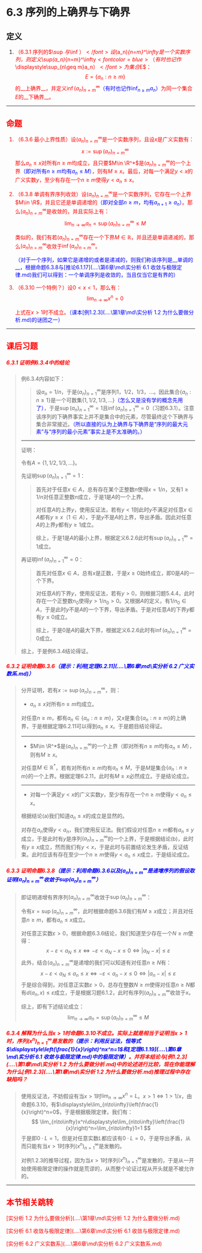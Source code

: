 # 6.3 序列的上确界与下确界

## 定义

1. <font color=red>（6.3.1 序列的$\sup $与$\inf $）</font>设$(a_n)_{n=m}^\infty$是一个实数序列，则定义$\sup(a_n)_{n=m}^\infty$<font color=blue>（有时也记作$\displaystyle\sup_{n\geq m}a_n$）</font>为集合$E$：
   $$
   E=\{a_n:n≥m\}
   $$
   的__上确界__，并定义$\inf(a_n)_{n=m}^\infty$<font color=blue>（有时也记作$\displaystyle\inf_{n\geq m}a_n$）</font>为同一个集合$E$的__下确界__。

---

## 命题

1. <font color=red>（6.3.6 最小上界性质）</font>设$(a_n)_{n=m}^\infty$是一个实数序列，且设$x$是广义实数有：
   $$
   x:=\sup (a_n)_{n=m}^\infty
   $$
   那么$a_n≤x$对所有$n≥m$均成立，且只要$M\in \R^*$是$(a_n)_{n=m}^\infty$的一个上界<font color=blue>（即对所有$n≥m$均有$a_n≤M$）</font>，则有$M≥x$。最后，对每一个满足$y<x$的广义实数$y$，至少有存在一个$n≥m$使得$y<a_n\leq x$。

2. <font color=red>（6.3.8 单调有界序列收敛）</font>设$(a_n)_{n=m}^\infty$是一个实数序列，它存在一个上界$M\in \R$，并且它还是单调递增的<font color=blue>（即对全部$n≥m$，均有$a_{n+1}\geq a_n$）</font>。那么$(a_n)_{n=m}^\infty$是收敛的，并且实际上有：
   $$
   \lim_{n\to \infty}a_n=\sup (a_n)_{n=m}^\infty≤M
   $$
   
   类似的，我们有若$(a_n)_{n=m}^\infty$存在一个下界$M\in\mathbb R$，并且还是单调递减的，那么$(a_n)_{n=m}^\infty$收敛于$\inf(a_n)_{n=m}^\infty$。

   <font color=blue>（对于一个序列，如果它是递增的或者是递减的，则我们称该序列是__单调的__，根据命题6.3.8与[推论6.1.17](..\..\第6章\md\实分析 6.1 收敛与极限定律.md)我们可以得到：一个单调序列是收敛的，当且仅当它是有界的）</font>
   
3. <font color=red>（6.3.10 一个特例？）</font>设$0<x<1$，那么有：
   $$
   \lim_{n\to \infty}x^n=0
   $$

   上式在$x>1$时不成立。<font color=blue>（课本[例1.2.3](..\..\第1章\md\实分析 1.2 为什么要做分析.md)的谜团之一）</font>

---

## 课后习题

##### 6.3.1 证明例6.3.4中的结论

> 例6.3.4内容如下：
>
> > 设$a_n=1/n$，于是$(a_n)_{n=1}^\infty$是序列$1$，$1/2$，$1/3$，$...$。因此集合$\{a_n:n\geq 1\}$是一个可数集$\{1,1/2,1/3,...\}$<font color=blue>（怎么又是没有学的概念先用了）</font>，于是$\sup(a_n)_{n=1}^\infty=1$且$\inf(a_n)_{n=1}^\infty=0$（习题6.3.1）。注意该序列的下确界事实上并不是集合中的元素，尽管最终这个下确界与集合非常接近。<font color=blue>（所以直接的认为上确界与下确界是“序列的最大元素”与“序列的最小元素”事实上是不太准确的。）</font>
>
> ---
>
> 证明：
>
> 令有$A=\{1,1/2,1/3,...\}$。
>
> 先证明$\sup(a_n)_{n=1}^\infty=1$：
>
> > 首先对于任意$x\in A$，总有存在某个正整数$n$使得$x=1/n$，又有$1\geq 1/n$对任意正整数$n$成立，于是$1$是$A$的一个上界。
> >
> > 对任意$A$的上界$y$，使用反证法，若有$y<1$则此时$y$不满足对任意$x\in A$都有$y\geq x$（$1\in A$），于是$y$不是$A$的上界，导出矛盾。因此对任意$A$的上界$y$都有$y\geq 1$成立。
> >
> > 综上，于是$1$是$A$的最小上界，根据定义6.2.6此时有$\sup(a_n)_{n=1}^\infty=1$成立。
>
> 再证明$\inf(a_n)_{n=1}^\infty=0$：
>
> > 首先对任意$x\in A$，总有$x$是正数，于是$x\geq0$始终成立，即$0$是$A$的一个下界。
> >
> > 对任意$A$的下界$y$，使用反证法，若有$y>0$，则根据习题5.4.4，此时存在一个正整数$n_0$使得$y>1/n_0>0$。又根据$A$的定义，有$1/n_0\in A$，于是此时$y$不是$A$的一个下界，导出矛盾。于是对任意$A$的下界$y$都有$y\leq0$成立。
> >
> > 综上，于是$0$是$A$的最大下界，根据定义6.2.6此时有$\inf(a_n)_{n=1}^\infty=0$成立。
>
> 综上，于是例6.3.4结论得证。

##### 6.3.2 证明命题6.3.6<font color=blue>（提示：利用[定理6.2.11](..\..\第6章\md\实分析 6.2 广义实数系.md)）</font>

> 分开证明，若有$x:=\sup (a_n)_{n=m}^\infty$，则：
>
> * $a_n≤x$对所有$n≥m$均成立。
>
> 对任意$n\geq m$，都有$a_n\in\{a_n:n\geq m\}$，又$x$是集合$\{a_n:n\geq m\}$的上确界，于是根据定理6.2.11可以得到$a_n\leq x$。于是题目结论得证。
>
> ---
>
> * $M\in \R^*$是$(a_n)_{n=m}^\infty$的一个上界（即对所有$n≥m$均有$a_n≤M$），则有$M≥x$。
>
> 对任意$M\in\mathbb R^*$，若有对所有$n≥m$均有$a_n\leq M$，于是$M$是集合$\{a_n:n\geq m\}$的一个上界。根据定理6.2.11，此时有$M\geq x$必然成立。于是结论成立。
>
> ---
>
> * 对每一个满足$y<x$的广义实数$y$，至少有存在一个$n≥m$使得$y<a_n\leq x$。
>
> 根据结论(a)我们知道$a_n\leq x$的成立是显然的。
>
> 对存在$a_n$使得$y<a_n$，我们使用反证法。我们假设对任意$n\geq m$都有$a_n\leq y$成立，于是此时有$y$是序列$(a_n)_{n=m}^\infty$的一个上界，于是根据结论(b)，此时有$y\geq x$成立，然而我们有$y<x$，于是此时与前置结论发生矛盾，反证结束。此时应该有存在至少一个$n\geq m$使得$y<a_n\leq x$成立，于是结论成立。

##### 6.3.3 证明命题6.3.8<font color=blue>（提示：利用命题6.3.6以及$(a_n)_{n=m}^\infty$是递增序列的假设取证明$(a_n)_{n=m}^\infty$收敛于$\text{sup}(a_n)_{n=m}^\infty$）</font>

> 即证明递增有界序列$(a_n)_{n=m}^\infty$收敛于$\sup(a_n)_{n=m}^\infty$：
>
> 令有$x=\sup(a_n)_{n=m}^\infty$，此时根据命题6.3.6我们有$M\geq x$成立；并且对任意$n\geq m$，都有$a_n\leq x$成立。
>
> 对任意正实数$\varepsilon>0$，根据命题6.3.6结论，我们知道至少存在一个$N\geq m$使得：
> $$
> x-\varepsilon<a_N\leq x\iff-\varepsilon<a_N-x\leq0\iff|a_N-x|\leq\varepsilon
> $$
> 此外，结合$(a_n)_{n=m}^\infty$是递增的我们可以知道有对任意$n\geq N$有：
> $$
> x-\varepsilon<a_N\leq a_n\leq x\iff-\varepsilon<a_n-x\leq0\iff|a_n-x|\leq\varepsilon
> $$
> 于是综合得到，对任意正实数$\varepsilon>0$，总存在整数$N\geq m$使得对任意$n\geq N$都有$d(a_n,x)\leq\varepsilon$成立，于是根据习题6.1.2，此时有序列$(a_n)_{n=m}^\infty$收敛于$x$。
>
> 综上，即有下述结论成立：
> $$
> \lim_{n\to\infty}a_n=\sup(a_n)_{n=m}^\infty\leq M
> $$

##### 6.3.4 解释为什么当$x>1$时命题6.3.10不成立。实际上就是相当于证明当$x>1$时，序列$(x^n)_{n=1}^\infty$是发散的<font color=blue>（提示：利用反证法，恒等式$\displaystyle\left(\frac{1}{x}\right)^nx^n=1$和[定理6.1.19](..\..\第6章\md\实分析 6.1 收敛与极限定律.md)中的极限定律）</font>。并将本结论与[例1.2.3](..\..\第1章\md\实分析 1.2 为什么要做分析.md)中的论述进行比较，现在你能理解为什么[例1.2.3](..\..\第1章\md\实分析 1.2 为什么要做分析.md)推理过程中存在缺陷吗？

> 使用反证法，不妨假设有当$x>1$时$\displaystyle\lim_{n\to\infty}x^n=L$。$x>1\iff1>1/x$，由命题6.3.10，有$\displaystyle\lim_{n\to\infty}\left(\frac{1}{x}\right)^n=0$，于是根据极限定律，我们有：
> $$
> \lim_{n\to\infty}x^n\displaystyle\lim_{n\to\infty}\left(\frac{1}{x}\right)^n=\lim_{n\to\infty}1=1
> $$
> 于是即$0\cdot L=1$，但是对任意实数$L$都应该有$0\cdot L=0$，于是导出矛盾，从而只能有当$x>1$时序列$(x^n)_{n=1}^\infty$是发散的。
>
> 对例1.2.3的推导过程，因为当$x>1$时序列$(x^n)_{n=1}^\infty$是发散的，于是从一开始使用极限定律的操作就是荒谬的，从而整个论证过程从开头就是不被允许的。

---

## 本节相关跳转

[实分析 1.2 为什么要做分析](..\..\第1章\md\实分析 1.2 为什么要做分析.md)

[实分析 6.1 收敛与极限定律](..\..\第6章\md\实分析 6.1 收敛与极限定律.md)

[实分析 6.2 广义实数系](..\..\第6章\md\实分析 6.2 广义实数系.md)
